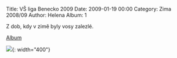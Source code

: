 Title: VŠ liga Benecko 2009
Date: 2009-01-19 00:00
Category: Zima 2008/09
Author: Helena
Album: 1

Z dob, kdy v zimě byly vosy zalezlé.

[Album](https://goo.gl/photos/neTssKKqHvUQX4TS7)

![]({static}/static/zima-2008-09/alba/img-3060.jpg){: width="400"}
